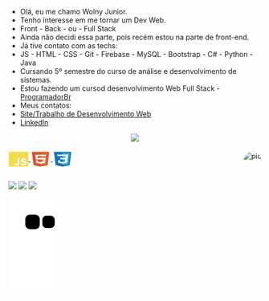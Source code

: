 -  Olá, eu me chamo Wolny Junior.
-  Tenho interesse em me tornar um Dev Web.
-  Front - Back  - ou - Full Stack
-  Ainda não decidi essa parte, pois recém estou na parte de front-end.
-  Já tive contato com as techs:
-  JS - HTML - CSS - Git - Firebase - MySQL - Bootstrap - C# - Python - Java
-  Cursando 5º semestre do curso de análise  e desenvolvimento de sistemas.
-  Estou fazendo um cursod desenvolvimento Web Full Stack - <a href="https://programadorbr.com/" target="_blank">ProgramadorBr</a>
-  Meus contatos: 
-  <a href="http://curriculosorin.com.br/index.html" target="_blank">Site/Trabalho de Desenvolvimento Web</a>
-  <a href="https://www.linkedin.com/in/wolny-junior-soares-magalh%C3%A3es-21a61b128/" target="_blank">LinkedIn</a>

<div align="center">
  <a href="https://github.com/wolnyjunior">
  <img height="180em" src="https://github-readme-stats.vercel.app/api?username=wolnyjunior&show_icons=true&theme=github_dark&include_all_commits=true&count_private=true"/>
</div>

</div>
  <div style="display: inline_block"><br>
    <img align="center" alt="Js" height="30" width="40" src="https://raw.githubusercontent.com/devicons/devicon/master/icons/javascript/javascript-plain.svg">
    <img align="center" alt="HTML" height="30" width="40" src="https://raw.githubusercontent.com/devicons/devicon/master/icons/html5/html5-original.svg">
    <img align="center" alt="CSS" height="30" width="40" src="https://raw.githubusercontent.com/devicons/devicon/master/icons/css3/css3-original.svg">
    <img align="right" alt="pic" height="150" style="border-radius:50px;" src="https://media.discordapp.net/attachments/639956127056134178/890373478988013628/Publicacoes_Instagram_1_1.png?width=676&height=676">
  </div>
</div>


##

<div>
  <a href="https://www.instagram.com/juniorsorin/?next=%2F" target="_blank"><img src="https://img.shields.io/badge/-Instagram-%23E4405F?style=for-the-badge&logo=instagram&logoColor=white" target="_blank"></a>
  <a href = "mailto:juninhosorin@gmail.com"><img src="https://img.shields.io/badge/-Gmail-%23333?style=for-the-badge&logo=gmail&logoColor=white" target="_blank"></a>
  <a href="https://www.linkedin.com/in/wolny-junior-soares-magalh%C3%A3es-21a61b128/" target="_blank"><img src="https://img.shields.io/badge/-LinkedIn-%230077B5?style=for-the-badge&logo=linkedin&logoColor=white" target="_blank"></a>
  
</div> 

![Snake animation](https://github.com/WolnyJunior/WolnyJunior/blob/output/github-contribution-grid-snake.svg)
  
  
  
  
  
  
  
  
  
  
  
  
